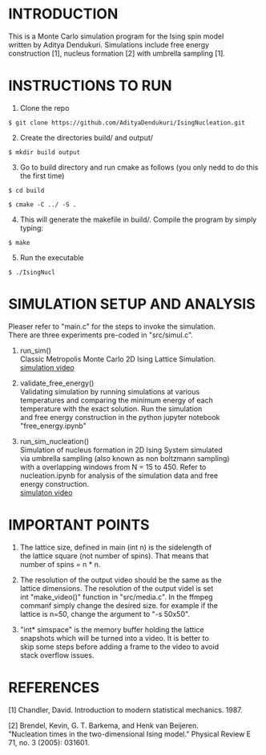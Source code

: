 


# INTRODUCTION                                
This is a Monte Carlo simulation program for the Ising spin model   
written by Aditya Dendukuri. Simulations include free energy        
construction [1], nucleus formation [2] with umbrella sampling [1]. 

# INSTRUCTIONS TO RUN 
1. Clone the repo
```
$ git clone https://github.com/AdityaDendukuri/IsingNucleation.git
```
2. Create the directories build/ and output/                        
``` 
$ mkdir build output                                     
```                                    
                                                                    
3. Go to build directory and run cmake as follows (you only nedd to do this the first time)                   
```
$ cd build
```  
```
$ cmake -C ../ -S .                                      
```
          
4. This will generate the makefile in build/. Compile the program by simply   
   typing:       
```
$ make                                                   
```                                                       
5. Run the executable           
 ```
 $ ./IsingNucl                                            
 ```
# SIMULATION SETUP AND ANALYSIS                        
Pleaser refer to "main.c" for the steps to invoke the simulation.   
There are three experiments pre-coded in "src/simul.c".             

1. run_sim()                                                        
    Classic Metropolis Monte Carlo 2D Ising Lattice Simulation.     
    [simulation video](https://youtu.be/HaPEz-NQ8I4)                

2. validate_free_energy()                                           
   Validating simulation by running simulations at various          
   temperatures and comparing the minimum energy of each            
   temperature with the exact solution. Run the simulation          
   and free energy construction in the python jupyter notebook      
   "free_energy.ipynb"                                              

3. run_sim_nucleation()                                             
    Simulation of nucleus formation in 2D Ising System simulated    
    via umbrella sampling (also known as non boltzmann sampling)      
    with a overlapping windows from N = 15 to 450. Refer to         
    nucleation.ipynb for analysis of the simulation data and free   
    energy construction.                                            
    [simulaton video](https://youtu.be/6_lvSokWUsw)       

# IMPORTANT POINTS                               
1. The lattice size, defined in main (int n) is the sidelength of   
   the lattice square (not number of spins). That means that        
   number of spins = n * n.        

2. The resolution of the output video should be the same as the     
   lattice dimensions. The resolution of the output videl is set    
   int "make_video()" function in "src/media.c". In the ffmpeg      
   commanf simply change the desired size. for example if the       
   lattice is n=50, change the argument to "-s 50x50".         

3. "int* simspace" is the memory buffer holding the lattice         
   snapshots which will be turned into a video. It is better to     
   skip some steps before adding a frame to the video to avoid      
   stack overflow issues.                                           

# REFERENCES                                   
 [1] Chandler, David. Introduction to modern statistical mechanics. 
     1987.                                                          
                                                                    
 [2] Brendel, Kevin, G. T. Barkema, and Henk van Beijeren.          
     "Nucleation times in the two-dimensional Ising model." Physical
     Review E 71, no. 3 (2005): 031601.                             
